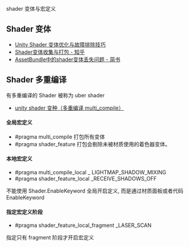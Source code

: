 shader 变体与宏定义

## Shader 变体

- [Unity Shader 变体优化与故障排除技巧](https://mp.weixin.qq.com/s/0l6SkXNwuoRzFt9Xg0ZV4A)
- [Shader变体收集与打包 - 知乎](https://zhuanlan.zhihu.com/p/68888831)
- [AssetBundle中的shader变体丢失问题 - 简书](https://www.jianshu.com/p/2f886fefb7f3)

## Shader 多重编译

有多重编译的 Shader 被称为 uber shader

- [unity shader 变种（多重编译 multi_compile）](https://www.jianshu.com/p/8750704a2f4c)

#### 全局宏定义

- #pragma multi_compile 打包所有变体
- #pragma shader_feature 打包会剔除未被材质使用的着色器变体。

#### 本地宏定义

- #pragma multi_compile_local _ LIGHTMAP_SHADOW_MIXING
- #pragma shader_feature_local _RECEIVE_SHADOWS_OFF

不能使用 Shader.EnableKeyword 全局开启定义, 而是通过材质面板或者代码 EnableKeyword

#### 指定宏定义阶段

- #pragma shader_feature_local_fragment _LASER_SCAN

指定只有 fragment 阶段才开启宏定义